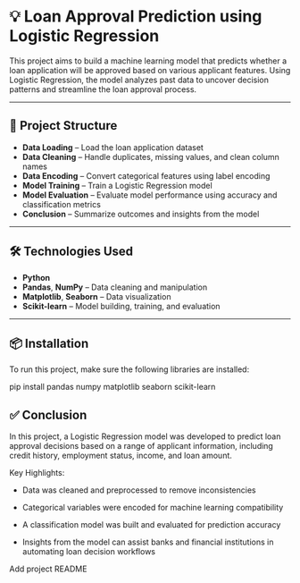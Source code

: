 # 💡 Loan Approval Prediction using Logistic Regression

This project aims to build a machine learning model that predicts whether a loan application will be approved based on various applicant features. Using Logistic Regression, the model analyzes past data to uncover decision patterns and streamline the loan approval process.

---

## 📁 Project Structure

- **Data Loading** – Load the loan application dataset
- **Data Cleaning** – Handle duplicates, missing values, and clean column names
- **Data Encoding** – Convert categorical features using label encoding
- **Model Training** – Train a Logistic Regression model
- **Model Evaluation** – Evaluate model performance using accuracy and classification metrics
- **Conclusion** – Summarize outcomes and insights from the model

---

## 🛠️ Technologies Used

- **Python**
- **Pandas**, **NumPy** – Data cleaning and manipulation
- **Matplotlib**, **Seaborn** – Data visualization
- **Scikit-learn** – Model building, training, and evaluation

---

## 📦 Installation

To run this project, make sure the following libraries are installed:

pip install pandas numpy matplotlib seaborn scikit-learn

## ✅ Conclusion

In this project, a Logistic Regression model was developed to predict loan approval decisions based on a range of applicant information, including credit history, employment status, income, and loan amount.

Key Highlights:

- Data was cleaned and preprocessed to remove inconsistencies

- Categorical variables were encoded for machine learning compatibility

- A classification model was built and evaluated for prediction accuracy

- Insights from the model can assist banks and financial institutions in automating loan decision workflows

Add project README
